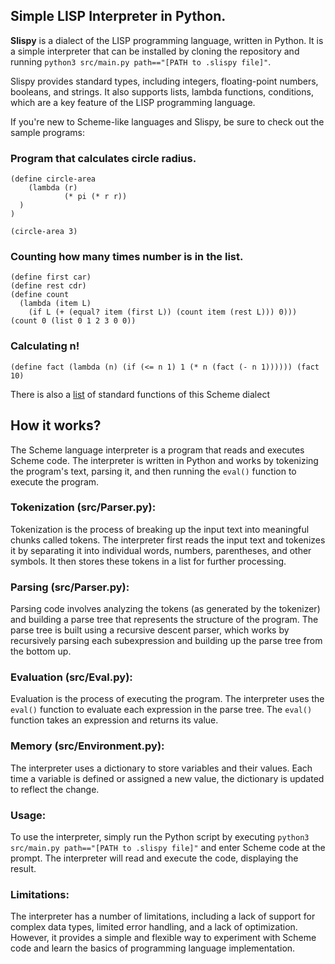 ## **S**imple **LISP** Interpreter in Python.

**Slispy** is a dialect of the LISP programming language, written in Python. It is a simple interpreter that can be installed by cloning the repository and running `python3 src/main.py path=="[PATH to .slispy file]"`.

Slispy provides standard types, including integers, floating-point numbers, booleans, and strings. It also supports lists, lambda functions, conditions, which are a key feature of the LISP programming language.

If you're new to Scheme-like languages and Slispy, be sure to check out the sample programs:

### Program that calculates circle radius.
```
(define circle-area 
	(lambda (r) 
			(* pi (* r r))
  )
) 

(circle-area 3)
```

### Counting how many times number is in the list.
```
(define first car)
(define rest cdr)
(define count
  (lambda (item L)
    (if L (+ (equal? item (first L)) (count item (rest L))) 0)))
(count 0 (list 0 1 2 3 0 0))
```

### Calculating n!
```
(define fact (lambda (n) (if (<= n 1) 1 (* n (fact (- n 1)))))) (fact 10)
```

There is also a [list](list_of_functions.md) of standard functions of this Scheme dialect

## How it works?
The Scheme language interpreter is a program that reads and executes Scheme code. The interpreter is written in Python and works by tokenizing the program's text, parsing it, and then running the `eval()` function to execute the program.

### Tokenization **(src/Parser.py)**:
Tokenization is the process of breaking up the input text into meaningful chunks called tokens. The interpreter first reads the input text and tokenizes it by separating it into individual words, numbers, parentheses, and other symbols. It then stores these tokens in a list for further processing.

### **Parsing (src/Parser.py):**
Parsing code involves analyzing the tokens (as generated by the tokenizer) and building a parse tree that represents the structure of the program. The parse tree is built using a recursive descent parser, which works by recursively parsing each subexpression and building up the parse tree from the bottom up.

### **Evaluation (src/Eval.py):**

Evaluation is the process of executing the program. The interpreter uses the `eval()` function to evaluate each expression in the parse tree. The `eval()` function takes an expression and returns its value.

### **Memory (src/Environment.py):**

The interpreter uses a dictionary to store variables and their values. Each time a variable is defined or assigned a new value, the dictionary is updated to reflect the change.

### **Usage:**

To use the interpreter, simply run the Python script by executing `python3 src/main.py path=="[PATH to .slispy file]"` and enter Scheme code at the prompt. The interpreter will read and execute the code, displaying the result.

### **Limitations:**

The interpreter has a number of limitations, including a lack of support for complex data types, limited error handling, and a lack of optimization. However, it provides a simple and flexible way to experiment with Scheme code and learn the basics of programming language implementation.


